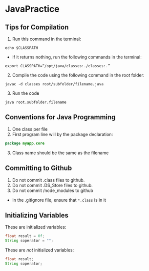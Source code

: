 # JavaPractice

## Tips for Compilation

1. Run this command in the terminal:

```
echo $CLASSPATH
```

- If it returns nothing, run the following commands in the terminal:

```
export CLASSPATH=“/opt/java/classes:./classes:.”
```

2. Compile the code using the following command in the root folder:

```
javac -d classes root/subfolder/filename.java
```

3. Run the code

```
java root.subfolder.filename
```

## Conventions for Java Programming

1. One class per file
2. First program line will by the package declaration:

```java
package myapp.core
```

3. Class name should be the same as the filename

## Committing to Github

1. Do not commit .class files to github.
2. Do not commit .DS_Store files to github.
3. Do not commit /node_modules to github

- In the .gitignore file, ensure that `*.class` is in it

## Initializing Variables

These are initialized variables:

```java
float result = 0f;
String soperator = "";
```

These are _not_ initialized variables:

```java
float result;
String soperator;
```
